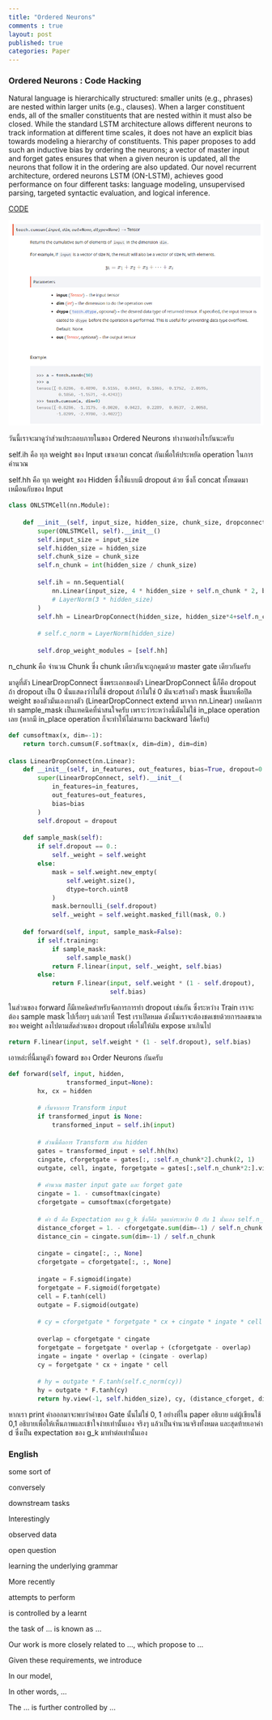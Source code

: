 ```yaml
---
title: "Ordered Neurons"
comments : true
layout: post
published: true
categories: Paper
---
```


### Ordered Neurons : Code Hacking

Natural language is hierarchically structured: smaller units (e.g., phrases) are nested within larger units (e.g., clauses). When a larger constituent ends, all of the smaller constituents that are nested within it must also be closed. While the standard LSTM architecture allows different neurons to track information at different time scales, it does not have an explicit bias towards modeling a hierarchy of constituents. This paper proposes to add such an inductive bias by ordering the neurons; a vector of master input and forget gates ensures that when a given neuron is updated, all the neurons that follow it in the ordering are also updated. Our novel recurrent architecture, ordered neurons LSTM (ON-LSTM), achieves good performance on four different tasks: language modeling, unsupervised parsing, targeted syntactic evaluation, and logical inference.

[CODE](https://github.com/yikangshen/Ordered-Neurons)


![torch.cumsum](./assets/torch.cumsum.PNG)

วันนี้เราจะมาดูว่าส่วนประกอบภายในของ Ordered Neurons ทำงานอย่างไรกันนะครับ

self.ih คือ ทุก weight ของ Input เขาเอามา concat กันเพื่อให้ประหยัด operation ในการคำนวณ

self.hh คือ ทุก weight ของ Hidden ซึ่งใช้แบบมี dropout ด้วย ซึ่งก็ concat ทั้งหมดมาเหมือนกับของ Input



```python
class ONLSTMCell(nn.Module):

    def __init__(self, input_size, hidden_size, chunk_size, dropconnect=0.):
        super(ONLSTMCell, self).__init__()
        self.input_size = input_size
        self.hidden_size = hidden_size
        self.chunk_size = chunk_size
        self.n_chunk = int(hidden_size / chunk_size)

        self.ih = nn.Sequential(
            nn.Linear(input_size, 4 * hidden_size + self.n_chunk * 2, bias=True),
            # LayerNorm(3 * hidden_size)
        )
        self.hh = LinearDropConnect(hidden_size, hidden_size*4+self.n_chunk*2, bias=True, dropout=dropconnect)

        # self.c_norm = LayerNorm(hidden_size)

        self.drop_weight_modules = [self.hh]
```

n_chunk คือ จำนวน Chunk ซึ่ง chunk เดียวกันจะถูกคุมด้วย master gate เดียวกันครับ

มาดูที่ตัว LinearDropConnect ซึ่งพระเอกของตัว LinearDropConnect นี้ก็คือ dropout ถ้า dropout เป็น 0 นั่นแสดงว่าไม่ใช้ dropout ถ้าไม่ใช่ 0 มันจะสร้างตัว mask ขึ้นมาเพื่อปิด weight ของตัวมันเองบางตัว (LinearDropConnect extend มาจาก nn.Linear) เทคนิคการทำ sample_mask เป็นเทคนิคที่น่าสนใจครับ เพราะว่าระหว่างนี้มันไม่ใช้ in_place operation เลย (หากมี in_place operation ก็จะทำให้ไม่สามารถ backward ได้ครับ)

```python
def cumsoftmax(x, dim=-1):
    return torch.cumsum(F.softmax(x, dim=dim), dim=dim)

class LinearDropConnect(nn.Linear):
    def __init__(self, in_features, out_features, bias=True, dropout=0.):
        super(LinearDropConnect, self).__init__(
            in_features=in_features,
            out_features=out_features,
            bias=bias
        )
        self.dropout = dropout

    def sample_mask(self):
        if self.dropout == 0.:
            self._weight = self.weight
        else:
            mask = self.weight.new_empty(
                self.weight.size(),
                dtype=torch.uint8
            )
            mask.bernoulli_(self.dropout)
            self._weight = self.weight.masked_fill(mask, 0.)

    def forward(self, input, sample_mask=False):
        if self.training:
            if sample_mask:
                self.sample_mask()
            return F.linear(input, self._weight, self.bias)
        else:
            return F.linear(input, self.weight * (1 - self.dropout),
                            self.bias)
```

ในส่วนของ forward ก็มีเทคนิคสำหรับจัดการการทำ dropout เช่นกัน ซึ่งระหว่าง Train เราจะต้อง sample mask ไปเรื่อยๆ แต่เวลาที่ Test เราเปิดหมด ดังนั้นเราจะต้องชดเชยด้วยการลดขนาดของ weight ลงไปตามสัดส่วนของ dropout เพื่อไม่ให้มัน expose มาเกินไป

```python
return F.linear(input, self.weight * (1 - self.dropout), self.bias)
```

เอาหล่ะที่นี้มาดูตัว foward ของ Order Neurons กันครับ

```python
def forward(self, input, hidden,
                transformed_input=None):
        hx, cx = hidden

        # เริ่มจากการ Transform input
        if transformed_input is None:
            transformed_input = self.ih(input)

        # ส่วนนี้คือการ Transform ส่วน hidden
        gates = transformed_input + self.hh(hx)
        cingate, cforgetgate = gates[:, :self.n_chunk*2].chunk(2, 1)
        outgate, cell, ingate, forgetgate = gates[:,self.n_chunk*2:].view(-1, self.n_chunk*4, self.chunk_size).chunk(4,1)

        # คำนวณ master input gate และ forget gate
        cingate = 1. - cumsoftmax(cingate)
        cforgetgate = cumsoftmax(cforgetgate)

        # ค่า d คือ Expectation ของ g_k ซึ่งก็คือ จุดแบ่งระหว่าง 0 กับ 1 นั่นเอง self.n_chunk ความจริง คือ cforgetgate.size(-1) นั่นเอง แต่เอาค่าคงที่มาใช้ เพื่อให้ประหยัดการคำนวณไม่ต้องคำนวณแบบ Tensor
        distance_cforget = 1. - cforgetgate.sum(dim=-1) / self.n_chunk
        distance_cin = cingate.sum(dim=-1) / self.n_chunk

        cingate = cingate[:, :, None]
        cforgetgate = cforgetgate[:, :, None]

        ingate = F.sigmoid(ingate)
        forgetgate = F.sigmoid(forgetgate)
        cell = F.tanh(cell)
        outgate = F.sigmoid(outgate)

        # cy = cforgetgate * forgetgate * cx + cingate * ingate * cell

        overlap = cforgetgate * cingate
        forgetgate = forgetgate * overlap + (cforgetgate - overlap)
        ingate = ingate * overlap + (cingate - overlap)
        cy = forgetgate * cx + ingate * cell

        # hy = outgate * F.tanh(self.c_norm(cy))
        hy = outgate * F.tanh(cy)
        return hy.view(-1, self.hidden_size), cy, (distance_cforget, distance_cin)
```

หากเรา print ค่าออกมาจะพบว่าค่าของ Gate นั้นไม่ใช่ 0, 1 อย่างที่ใน paper อธิบาย แต่ผู้เขียนใช้ 0,1 อธิบายเพื่อให้เห็นภาพและเข้าใจง่ายเท่านั้นเอง จริงๆ แล้วเป็นจำนวนจริงทั้งหมด และสุดท้ายเอาค่า d ซึ่งเป็น expectation ของ g_k มาทำต่อเท่านั้นเอง

### English

some sort of 

conversely

downstream tasks

Interestingly

observed data

open question

learning the underlying grammar

More recently

attempts to perform

is controlled by a learnt

the task of ... is known as ...

Our work is more closely related to ..., which propose to ...

Given these requirements, we introduce

In our model, 

In other words, ...

The ... is further controlled by ...


